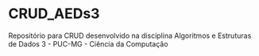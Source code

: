 # CRUD_AEDs3
Repositório para CRUD desenvolvido na disciplina Algoritmos e Estruturas de Dados 3 - PUC-MG - Ciência da Computação
